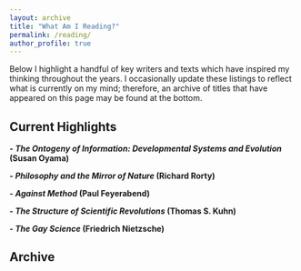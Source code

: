 ```yaml
---
layout: archive
title: "What Am I Reading?"
permalink: /reading/
author_profile: true
---
```


Below I highlight a handful of key writers and texts which have inspired my thinking throughout the years. I occasionally update these listings to reflect what is currently on my mind; therefore, an archive of titles that have appeared on this page may be found at the bottom.

## Current Highlights

**- *The Ontogeny of Information: Developmental Systems and Evolution* (Susan Oyama)**

**- *Philosophy and the Mirror of Nature* (Richard Rorty)**

**- *Against Method* (Paul Feyerabend)**

**- *The Structure of Scientific Revolutions* (Thomas S. Kuhn)**

**- *The Gay Science* (Friedrich Nietzsche)**

## Archive

